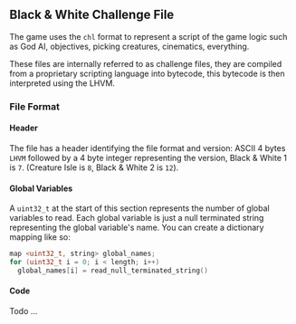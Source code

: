 ## Black & White Challenge File

The game uses the `chl` format to represent a script of the game logic such as
God AI, objectives, picking creatures, cinematics, everything.

These files are internally referred to as challenge files, they are compiled
from a proprietary scripting language into bytecode, this bytecode is then
interpreted using the LHVM.

### File Format

#### Header
The file has a header identifying the file format and version: ASCII 4 bytes
`LHVM` followed by a 4 byte integer representing the version, Black & White 1
is `7`. (Creature Isle is `8`, Black & White 2 is `12`).

#### Global Variables

A `uint32_t` at the start of this section represents the number of global variables
to read. Each global variable is just a null terminated string representing the
global variable's name. You can create a dictionary mapping like so:

```cpp
map <uint32_t, string> global_names;
for (uint32_t i = 0; i < length; i++)
  global_names[i] = read_null_terminated_string()
```

#### Code

Todo ...